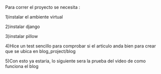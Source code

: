 Para correr el proyecto se necesita :

1)instalar el ambiente virtual

2)instalar django

3)instalar pillow

4)Hice un test sencillo para comprobar si el articulo anda bien para crear que se ubica en blog_project/blog

5)Con esto ya estaria, lo siguiente sera la prueba del video de como funciona el blog